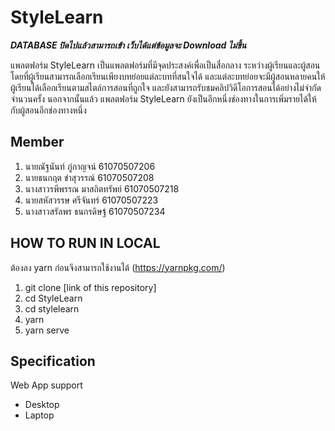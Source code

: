 # StyleLearn

***DATABASE ปิดไปแล้วสามารถเข้่า เว็บได้แต่ข้อมูลจะ Download ไม่ขึ้น***

แพลตฟอร์ม StyleLearn เป็นแพลตฟอร์มที่มีจุดประสงค์เพื่อเป็นสื่อกลาง
ระหว่างผู้เรียนและผู้สอน โดยที่ผู้เรียนสามารถเลือกเรียนเพียงบทย่อยแต่ละบทที่สนใจได้
และแต่ละบทย่อยจะมีผู้สอนหลายคนให้ผู้เรียนได้เลือกเรียนตามสไตล์การสอนที่ถูกใจ
และยังสามารถรับชมคลิปวิดีโอการสอนได้อย่างไม่จำกัดจำนวนครั้ง นอกจากนั้นแล้ว
แพลตฟอร์ม StyleLearn ยังเป็นอีกหนึ่งช่องทางในการเพิ่มรายได้ให้กับผู้สอนอีกช่องทางหนึ่ง
## Member
1. นายณัฐนันท์      ภู่กาญจน์  61070507206
2. นายธนกฤต       ขำสุวรรณ์  61070507208
3. นางสาวรพีพรรณ   มาสถิตทรัพย์ 61070507218
4. นายสหัสวรรษ     ศรีจันทร์ 61070507223
5. นางสาวสรัลพร    ธนกรดิษฐ์  61070507234
## HOW TO RUN IN LOCAL
ต้องลง yarn ก่อนจึงสามารถใช้งานได้ (https://yarnpkg.com/)
1. git clone [link of this repository]
2. cd StyleLearn
3. cd stylelearn
4. yarn
5. yarn serve
## Specification
Web App support
- Desktop
- Laptop
